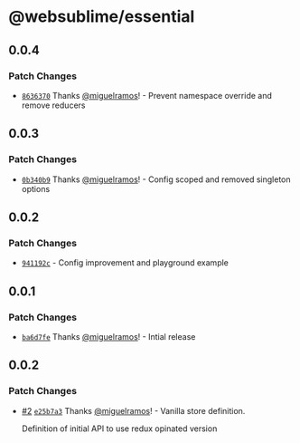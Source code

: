 # @websublime/essential

## 0.0.4

### Patch Changes

- [`8636370`](https://github.com/websublime/essential/commit/86363703d250e093686288f3388df2e6795d75ce) Thanks [@miguelramos](https://github.com/miguelramos)! - Prevent namespace override and remove reducers

## 0.0.3

### Patch Changes

- [`0b340b9`](https://github.com/websublime/essential/commit/0b340b9fb093785e73b7c8be2c20acf15ff73f58) Thanks [@miguelramos](https://github.com/miguelramos)! - Config scoped and removed singleton options

## 0.0.2

### Patch Changes

- [`941192c`](https://github.com/websublime/essential/commit/941192c13755a3ad3d11e41974d7b0905b7eae8e) - Config improvement and playground example

## 0.0.1

### Patch Changes

- [`ba6d7fe`](https://github.com/websublime/essential/commit/ba6d7fe8104b957a2dcec8dffedee82539d82ea2) Thanks [@miguelramos](https://github.com/miguelramos)! - Intial release

## 0.0.2

### Patch Changes

- [#2](https://github.com/websublime/essential/pull/2) [`e25b7a3`](https://github.com/websublime/essential/commit/e25b7a32c39bd6996094d8edc27bd432f014aa03) Thanks [@miguelramos](https://github.com/miguelramos)! - Vanilla store definition.

  Definition of initial API to use redux opinated version
